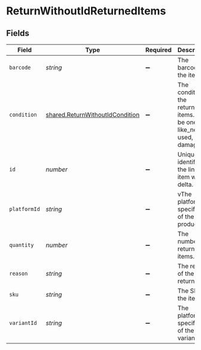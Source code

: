 # ReturnWithoutIdReturnedItems


## Fields

| Field                                                                              | Type                                                                               | Required                                                                           | Description                                                                        |
| ---------------------------------------------------------------------------------- | ---------------------------------------------------------------------------------- | ---------------------------------------------------------------------------------- | ---------------------------------------------------------------------------------- |
| `barcode`                                                                          | *string*                                                                           | :heavy_minus_sign:                                                                 | The barcode for the item.                                                          |
| `condition`                                                                        | [shared.ReturnWithoutIdCondition](../../models/shared/returnwithoutidcondition.md) | :heavy_minus_sign:                                                                 | The condition of the returned items. Can be one of like_new, used, or damaged.     |
| `id`                                                                               | *number*                                                                           | :heavy_minus_sign:                                                                 | Unique identifier of the line item within delta.                                   |
| `platformId`                                                                       | *string*                                                                           | :heavy_minus_sign:                                                                 | vThe platform-specific ID of the product.                                          |
| `quantity`                                                                         | *number*                                                                           | :heavy_minus_sign:                                                                 | The number of returned items.                                                      |
| `reason`                                                                           | *string*                                                                           | :heavy_minus_sign:                                                                 | The reaons of the return.                                                          |
| `sku`                                                                              | *string*                                                                           | :heavy_minus_sign:                                                                 | The SKU of the item.                                                               |
| `variantId`                                                                        | *string*                                                                           | :heavy_minus_sign:                                                                 | The platform-specific ID of the variant.                                           |